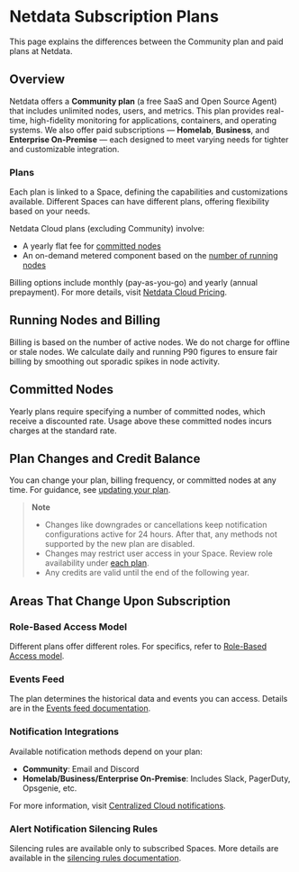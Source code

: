 # Netdata Subscription Plans

This page explains the differences between the Community plan and paid plans at Netdata.

## Overview

Netdata offers a **Community plan** (a free SaaS and Open Source Agent) that includes unlimited nodes, users, and metrics. This plan provides real-time, high-fidelity monitoring for applications, containers, and operating systems. We also offer paid subscriptions — **Homelab**, **Business**, and **Enterprise On-Premise** — each designed to meet varying needs for tighter and customizable integration.

### Plans

Each plan is linked to a Space, defining the capabilities and customizations available. Different Spaces can have different plans, offering flexibility based on your needs.

Netdata Cloud plans (excluding Community) involve:

- A yearly flat fee for [committed nodes](#committed-nodes)
- An on-demand metered component based on the [number of running nodes](#running-nodes-and-billing)

Billing options include monthly (pay-as-you-go) and yearly (annual prepayment). For more details, visit [Netdata Cloud Pricing](https://netdata.cloud/pricing).

## Running Nodes and Billing

Billing is based on the number of active nodes. We do not charge for offline or stale nodes. We calculate daily and running P90 figures to ensure fair billing by smoothing out sporadic spikes in node activity.

## Committed Nodes

Yearly plans require specifying a number of committed nodes, which receive a discounted rate. Usage above these committed nodes incurs charges at the standard rate.

## Plan Changes and Credit Balance

You can change your plan, billing frequency, or committed nodes at any time. For guidance, see [updating your plan](https://github.com/netdata/netdata/blob/master/docs/cloud/manage/view-plan-billing.md#update-a-subscription-plan).

> **Note**
>
> - Changes like downgrades or cancellations keep notification configurations active for 24 hours. After that, any methods not supported by the new plan are disabled.
> - Changes may restrict user access in your Space. Review role availability under [each plan](#areas-that-change-upon-subscription).
> - Any credits are valid until the end of the following year.

## Areas That Change Upon Subscription

### Role-Based Access Model

Different plans offer different roles. For specifics, refer to [Role-Based Access model](https://github.com/netdata/netdata/blob/master/docs/cloud/manage/role-based-access.md).

### Events Feed

The plan determines the historical data and events you can access. Details are in the [Events feed documentation](https://github.com/netdata/netdata/blob/master/docs/cloud/insights/events-feed.md).

### Notification Integrations

Available notification methods depend on your plan:

- **Community**: Email and Discord
- **Homelab/Business/Enterprise On-Premise**: Includes Slack, PagerDuty, Opsgenie, etc.

For more information, visit [Centralized Cloud notifications](/docs/alerts-&-notifications/notifications/centralized-cloud-notifications).

### Alert Notification Silencing Rules

Silencing rules are available only to subscribed Spaces. More details are available in the [silencing rules documentation](https://github.com/netdata/netdata/blob/master/docs/cloud/alerts-notifications/manage-alert-notification-silencing-rules.md).
